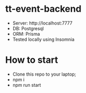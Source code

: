 # tt-event-backend

* Server: http://localhost:7777
* DB: Postgresql
* ORM: Prisma
* Tested locally using Insomnia

# How to start

- Clone this repo to your laptop;
- npm i
- npm run start 
